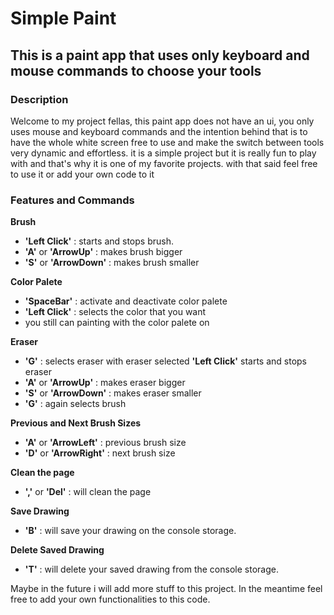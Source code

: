 # Simple Paint

## This is a paint app that uses only keyboard and mouse commands to choose your tools

### Description
Welcome to my project fellas, this paint app does not have an ui, you only uses mouse and keyboard commands and the intention behind that is to have the whole white screen free to use and make the switch between tools very dynamic and effortless. it is a simple project but it is really fun to play with and that's why it is one of my favorite projects. with that said feel free to use it or add your own code to it

### Features and Commands

**Brush**
- **'Left Click'** : starts and stops brush.
- **'A'** or **'ArrowUp'** : makes brush bigger
- **'S'** or **'ArrowDown'** : makes brush smaller


**Color Palete**
- **'SpaceBar'** : activate and deactivate color palete
- **'Left Click'** : selects the color that you want
- you still can painting with the color palete on


**Eraser**
- **'G'** : selects eraser with eraser selected **'Left Click'** starts and stops eraser
- **'A'** or **'ArrowUp'** : makes eraser bigger
- **'S'** or **'ArrowDown'** : makes eraser smaller
- **'G'** : again selects brush


**Previous and Next Brush Sizes**
- **'A'** or **'ArrowLeft'** : previous brush size
- **'D'** or **'ArrowRight'** : next brush size


**Clean the page**
- **','** or **'Del'** : will clean the page


**Save Drawing**
- **'B'** : will save your drawing on the console storage.


**Delete Saved Drawing**
- **'T'** : will delete your saved drawing from the console storage.




Maybe in the future i will add more stuff to this project.
In the meantime feel free to add your own functionalities to this code.
